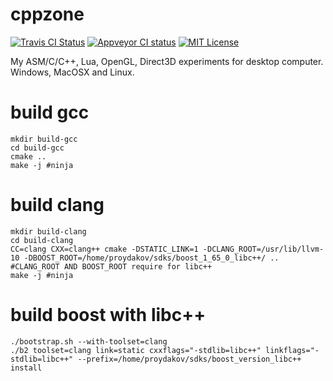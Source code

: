# cppzone

[![Travis CI Status](https://travis-ci.org/proydakov/cpplabs.svg?branch=master)](https://travis-ci.org/proydakov/cpplabs)
[![Appveyor CI status](https://ci.appveyor.com/api/projects/status/github/proydakov/cpplabs?svg=true)](https://ci.appveyor.com/project/proydakov/cpplabs)
[![MIT License](https://img.shields.io/badge/license-MIT-blue.svg)](https://github.com/proydakov/cpplabs/blob/master/COPYING)

My ASM/C/C++, Lua, OpenGL, Direct3D experiments for desktop computer. Windows, MacOSX and Linux.

# build gcc

    mkdir build-gcc
    cd build-gcc
    cmake ..
    make -j #ninja

# build clang

    mkdir build-clang
    cd build-clang
    CC=clang CXX=clang++ cmake -DSTATIC_LINK=1 -DCLANG_ROOT=/usr/lib/llvm-10 -DBOOST_ROOT=/home/proydakov/sdks/boost_1_65_0_libc++/ .. #CLANG_ROOT AND BOOST_ROOT require for libc++
    make -j #ninja

# build boost with libc++

    ./bootstrap.sh --with-toolset=clang
    ./b2 toolset=clang link=static cxxflags="-stdlib=libc++" linkflags="-stdlib=libc++" --prefix=/home/proydakov/sdks/boost_version_libc++ install
